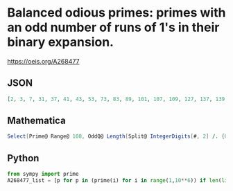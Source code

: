 # Balanced odious primes: primes with an odd number of runs of 1's in their binary expansion\.
https://oeis.org/A268477
## JSON
```JSON
[2, 3, 7, 31, 37, 41, 43, 53, 73, 83, 89, 101, 107, 109, 127, 137, 139, 151, 157, 163, 167, 179, 197, 211, 229, 233, 269, 281, 283, 307, 311, 313, 317, 353, 359, 367, 379, 389, 397, 401, 409, 419, 431, 433, 439, 443, 457, 461, 467, 491, 521, 523, 541, 547, 563]
```
## Mathematica
```Mathematica
Select[Prime@ Range@ 108, OddQ@ Length[Split@ IntegerDigits[#, 2] /. {0, ___} -> Nothing] &] (* _Michael De Vlieger_, Feb 08 2016 *)
```
## Python
```Python
from sympy import prime
A268477_list = [p for p in (prime(i) for i in range(1,10**6)) if len(list(filter(bool,format(p,'b').split('0')))) % 2] # _Chai Wah Wu_, Mar 01 2016
```

